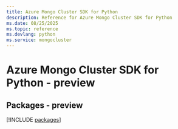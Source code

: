 ```yaml
---
title: Azure Mongo Cluster SDK for Python
description: Reference for Azure Mongo Cluster SDK for Python
ms.date: 08/25/2025
ms.topic: reference
ms.devlang: python
ms.service: mongocluster
---
```

# Azure Mongo Cluster SDK for Python - preview
## Packages - preview
[!INCLUDE [packages](mongo-cluster-index.md)]